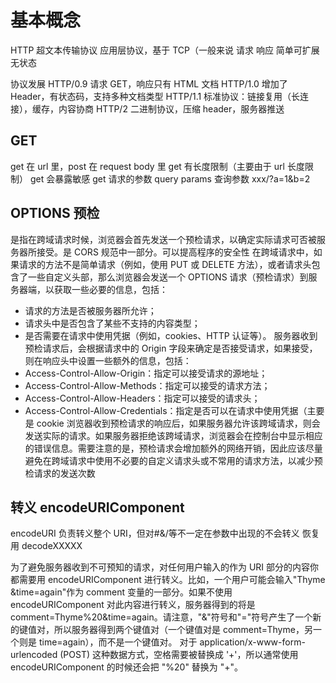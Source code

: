 # 基本概念

HTTP 超文本传输协议
应用层协议，基于 TCP（一般来说
请求 响应
简单可扩展
无状态

协议发展
HTTP/0.9 请求 GET，响应只有 HTML 文档
HTTP/1.0 增加了 Header，有状态码，支持多种文档类型
HTTP/1.1 标准协议：链接复用（长连接），缓存，内容协商
HTTP/2 二进制协议，压缩 header，服务器推送

## GET

get 在 url 里，post 在 request body 里
get 有长度限制（主要由于 url 长度限制）
get 会暴露敏感
get 请求的参数 query params 查询参数
xxx/?a=1&b=2

## OPTIONS 预检

是指在跨域请求时候，浏览器会首先发送一个预检请求，以确定实际请求可否被服务器所接受。是 CORS 规范中一部分。可以提高程序的安全性
在跨域请求中，如果请求的方法不是简单请求（例如，使用 PUT 或 DELETE 方法），或者请求头包含了一些自定义头部，那么浏览器会发送一个 OPTIONS 请求（预检请求）到服务器端，以获取一些必要的信息，包括：

- 请求的方法是否被服务器所允许；
- 请求头中是否包含了某些不支持的内容类型；
- 是否需要在请求中使用凭据（例如，cookies、HTTP 认证等）。
  服务器收到预检请求后，会根据请求中的 Origin 字段来确定是否接受请求，如果接受，则在响应头中设置一些额外的信息，包括：
- Access-Control-Allow-Origin：指定可以接受请求的源地址；
- Access-Control-Allow-Methods：指定可以接受的请求方法；
- Access-Control-Allow-Headers：指定可以接受的请求头；
- Access-Control-Allow-Credentials：指定是否可以在请求中使用凭据（主要是 cookie
  浏览器收到预检请求的响应后，如果服务器允许该跨域请求，则会发送实际的请求。如果服务器拒绝该跨域请求，浏览器会在控制台中显示相应的错误信息。需要注意的是，预检请求会增加额外的网络开销，因此应该尽量避免在跨域请求中使用不必要的自定义请求头或不常用的请求方法，以减少预检请求的发送次数

## 转义 encodeURIComponent

encodeURI 负责转义整个 URI，但对#&/等不一定在参数中出现的不会转义
恢复用 decodeXXXXX

为了避免服务器收到不可预知的请求，对任何用户输入的作为 URI 部分的内容你都需要用 encodeURIComponent 进行转义。比如，一个用户可能会输入"Thyme &time=again"作为 comment 变量的一部分。如果不使用 encodeURIComponent 对此内容进行转义，服务器得到的将是 comment=Thyme%20&time=again。请注意，"&"符号和"="符号产生了一个新的键值对，所以服务器得到两个键值对（一个键值对是 comment=Thyme，另一个则是 time=again），而不是一个键值对。
对于 application/x-www-form-urlencoded (POST) 这种数据方式，空格需要被替换成 '+'，所以通常使用 encodeURIComponent 的时候还会把 "%20" 替换为 "+"。
